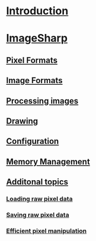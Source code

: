 # [Introduction](intro.md)
# [ImageSharp](ImageSharp/GettingStarted.md)
## [Pixel Formats](ImageSharp/PixelFormats.md)
## [Image Formats](ImageSharp/ImageFormats.md)
## [Processing images](ImageSharp/Processing.md)
## [Drawing]()
## [Configuration]()
## [Memory Management]()
## [Additonal topics]()
### [Loading raw pixel data]()
### [Saving raw pixel data]()
### [Efficient pixel manipulation]()
